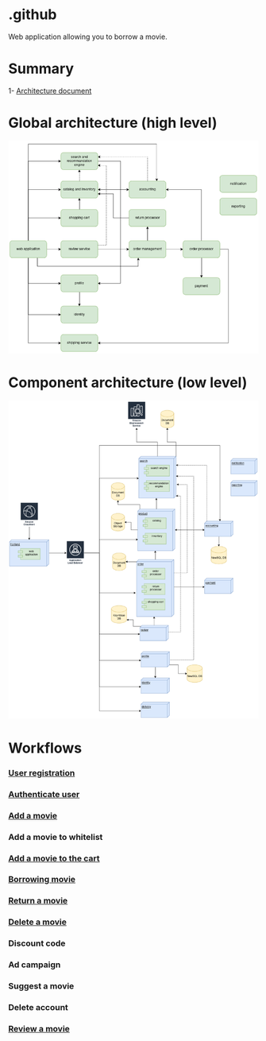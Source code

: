 # .github
Web application allowing you to borrow a movie.

# Summary
1- [Architecture document](./docs/architecture_document.md)


# Global architecture (high level)
![Global architecture](./workflows/global_architecture.png)

# Component architecture (low level)
![Component architecture](./workflows/components_architecture.png)

# Workflows
### [User registration](./workflows/user_signup.png)
### [Authenticate user](./workflows/user_signin.png)
### [Add a movie](./workflows/add_movie.png)
### Add a movie to whitelist
### [Add a movie to the cart](./workflows/add_to_shopping_cart.png)
### [Borrowing movie](./workflows/order_processor_movie.png)
### [Return a movie](./workflows/return_movie.png)
### [Delete a movie](./workflows/remove-movie.md)
### Discount code
### Ad campaign
### Suggest a movie
### Delete account
### [Review a movie](./workflows/review_movie.png)

